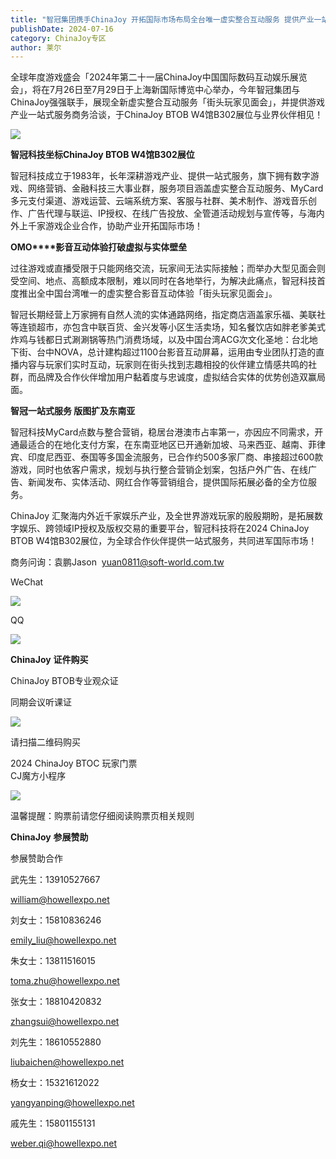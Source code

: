 ```yaml
---
title: "智冠集团携手ChinaJoy 开拓国际市场布局全台唯一虚实整合互动服务 提供产业一站式服务"
publishDate: 2024-07-16
category: ChinaJoy专区
author: 莱尔
---
```


全球年度游戏盛会「2024年第二十一届ChinaJoy中国国际数码互动娱乐展览会」，将在7月26日至7月29日于上海新国际博览中心举办，今年智冠集团与ChinaJoy强强联手，展现全新虚实整合互动服务「街头玩家见面会」，并提供游戏产业一站式服务商务洽谈，于ChinaJoy BTOB W4馆B302展位与业界伙伴相见！

![](https://ec-net-1251389766.cos.ap-shanghai.myqcloud.com/wp-content/uploads/2024/07/20240716204937747.png)

**智冠科技坐标ChinaJoy BTOB W4馆B302展位**

智冠科技成立于1983年，长年深耕游戏产业、提供一站式服务，旗下拥有数字游戏、网络营销、金融科技三大事业群，服务项目涵盖虚实整合互动服务、MyCard多元支付渠道、游戏运营、云端系统方案、客服与社群、美术制作、游戏音乐创作、广告代理与联运、IP授权、在线广告投放、全管道活动规划与宣传等，与海内外上千家游戏企业合作，协助产业开拓国际市场！

**OMO****影音互动体验打破虚拟与实体壁垒**

过往游戏或直播受限于只能网络交流，玩家间无法实际接触；而举办大型见面会则受空间、地点、高额成本限制，难以同时在各地举行，为解决此痛点，智冠科技首度推出全中国台湾唯一的虚实整合影音互动体验「街头玩家见面会」。

智冠长期经营上万家拥有自然人流的实体通路网络，指定商店涵盖家乐福、美联社等连锁超市，亦包含中联百货、金兴发等小区生活卖场，知名餐饮店如胖老爹美式炸鸡与钱都日式涮涮锅等热门消费场域，以及中国台湾ACG次文化圣地：台北地下街、台中NOVA，总计建构超过1100台影音互动屏幕，运用由专业团队打造的直播内容与玩家们实时互动，玩家则在街头找到志趣相投的伙伴建立情感共鸣的社群，而品牌及合作伙伴增加用户黏着度与忠诚度，虚拟结合实体的优势创造双赢局面。

**智冠一站式服务 版图扩及东南亚**

智冠科技MyCard点数与整合营销，稳居台港澳市占率第一，亦因应不同需求，开通最适合的在地化支付方案，在东南亚地区已开通新加坡、马来西亚、越南、菲律宾、印度尼西亚、泰国等多国金流服务，已合作约500多家厂商、串接超过600款游戏，同时也依客户需求，规划与执行整合营销企划案，包括户外广告、在线广告、新闻发布、实体活动、网红合作等营销组合，提供国际拓展必备的全方位服务。

ChinaJoy 汇聚海内外近千家娱乐产业，及全世界游戏玩家的殷殷期盼，是拓展数字娱乐、跨领域IP授权及版权交易的重要平台，智冠科技将在2024 ChinaJoy BTOB W4馆B302展位，为全球合作伙伴提供一站式服务，共同进军国际市场！

商务问询：袁鹏Jason  yuan0811@soft-world.com.tw

WeChat

![](https://ec-net-1251389766.cos.ap-shanghai.myqcloud.com/wp-content/uploads/2024/07/20240716204940991.png)

QQ

![](https://ec-net-1251389766.cos.ap-shanghai.myqcloud.com/wp-content/uploads/2024/07/20240716204942427.png)

**ChinaJoy** **证件购买**

ChinaJoy BTOB专业观众证

同期会议听课证  

![](https://ec-net-1251389766.cos.ap-shanghai.myqcloud.com/wp-content/uploads/2024/07/20240716204948454.png)

请扫描二维码购买

2024 ChinaJoy BTOC 玩家门票  
CJ魔方小程序  

![](https://ec-net-1251389766.cos.ap-shanghai.myqcloud.com/wp-content/uploads/2024/07/20240716204951362.png)

  
  

温馨提醒：购票前请您仔细阅读购票页相关规则  
  

**ChinaJoy** **参展赞助**

参展赞助合作

武先生：13910527667

[william@howellexpo.net](mailto:william@howellexpo.net)

刘女士：15810836246

[emily\_liu@howellexpo.net](mailto:emily_liu@howellexpo.net)

朱女士：13811516015

[toma.zhu@howellexpo.net](mailto:toma.zhu@howellexpo.net)

张女士：18810420832

[zhangsui@howellexpo.net](mailto:zhangsui@howellexpo.net)

刘先生：18610552880

[liubaichen@howellexpo.net](mailto:liubaichen@howellexpo.net)

杨女士：15321612022

[yangyanping@howellexpo.net](mailto:yangyanping@howellexpo.net)

戚先生：15801155131

weber.qi@howellexpo.net
